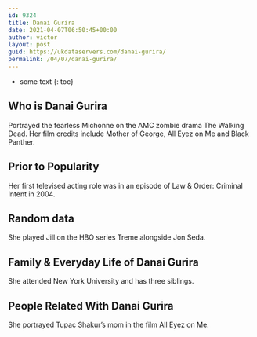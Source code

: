 ```yaml
---
id: 9324
title: Danai Gurira
date: 2021-04-07T06:50:45+00:00
author: victor
layout: post
guid: https://ukdataservers.com/danai-gurira/
permalink: /04/07/danai-gurira/
---
```


* some text
{: toc}


## Who is Danai Gurira



Portrayed the fearless Michonne on the AMC zombie drama The Walking Dead. Her film credits include Mother of George, All Eyez on Me and Black Panther.

                
                
                
## Prior to Popularity



Her first televised acting role was in an episode of Law & Order: Criminal Intent in 2004. 

                
                
                
## Random data



She played Jill on the HBO series Treme alongside Jon Seda. 

                
                
                
## Family & Everyday Life of Danai Gurira



She attended New York University and has three siblings. 

                
                
                
## People Related With Danai Gurira



She portrayed Tupac Shakur&#8217;s mom in the film All Eyez on Me.

                
              
            
          
          
          